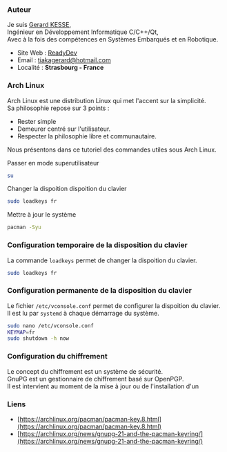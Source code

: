 ### Auteur

Je suis 
[Gerard KESSE](https://readydev.ovh/presentation/ "Accédez à mon site web (ReadyDev)"),  
Ingénieur en Développement Informatique C/C++/Qt,  
Avec à la fois des compétences en Systèmes Embarqués et en Robotique.  

* Site Web : [ReadyDev](https://readydev.ovh "Accédez à mon site web (ReadyDev)")
* Email : [tiakagerard@hotmail.com](mailto:tiakagerard@hotmail.com?subject=Contact&body=Bonjour "Me contactez par email")
* Localité : **Strasbourg - France**

### Arch Linux

Arch Linux est une distribution Linux qui met l'accent sur la simplicité.  
Sa philosophie repose sur 3 points :
* Rester simple
* Demeurer centré sur l'utilisateur. 
* Respecter la philosophie libre et communautaire. 

Nous présentons dans ce tutoriel des commandes utiles sous Arch Linux.

Passer en mode superutilisateur
```sh
su
```

Changer la dispoition dispoition du clavier 
```sh
sudo loadkeys fr
```

Mettre à jour le système
```sh
pacman -Syu
```

### Configuration temporaire de la disposition du clavier

La commande `loadkeys` permet de changer la dispoition du clavier.

```sh
sudo loadkeys fr
```

### Configuration permanente de la disposition du clavier

Le fichier `/etc/vconsole.conf` permet de configurer la dispoition du clavier.  
Il est lu par `systemd` à chaque démarrage du système.

```sh
sudo nano /etc/vconsole.conf
KEYMAP=fr
sudo shutdown -h now
```

### Configuration du chiffrement

Le concept du chiffrement est un système de sécurité.  
GnuPG est un gestionnaire de chiffrement basé sur OpenPGP.  
Il est intervient au moment de la mise à jour ou de l'installation d'un

### Liens

* [https://archlinux.org/pacman/pacman-key.8.html](https://archlinux.org/pacman/pacman-key.8.html)
* [https://archlinux.org/news/gnupg-21-and-the-pacman-keyring/](https://archlinux.org/news/gnupg-21-and-the-pacman-keyring/)
